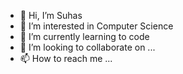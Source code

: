- 👋 Hi, I’m Suhas
- 👀 I’m interested in Computer Science
- 🌱 I’m currently learning to code
- 💞️ I’m looking to collaborate on ...
- 📫 How to reach me ...

<!---
suhas-io-01/suhas-io-01 is a ✨ special ✨ repository because its `README.md` (this file) appears on your GitHub profile.
You can click the Preview link to take a look at your changes.
--->
